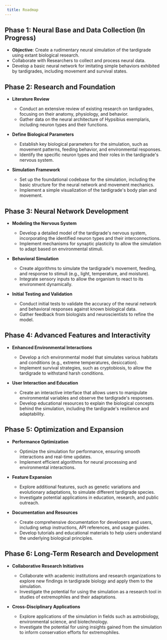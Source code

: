 ```yaml
---
 title: Roadmap
---
```

## Phase 1: Neural Base and Data Collection (In Progress)

- **Objective**: Create a rudimentary neural simulation of the tardigrade using extant biological research.
- Collaborate with Researchers to collect and process neural data.
- Develop a basic neural network for imitating simple behaviors exhibited by tardigrades, including movement and survival states.

## Phase 2: Research and Foundation

- **Literature Review**
  - Conduct an extensive review of existing research on tardigrades, focusing on their anatomy, physiology, and behavior.
  - Gather data on the neural architecture of Hypsibius exemplaris, including neuron types and their functions.

- **Define Biological Parameters**
  - Establish key biological parameters for the simulation, such as movement patterns, feeding behavior, and environmental responses.
  - Identify the specific neuron types and their roles in the tardigrade's nervous system.

- **Simulation Framework**
  - Set up the foundational codebase for the simulation, including the basic structure for the neural network and movement mechanics.
  - Implement a simple visualization of the tardigrade's body plan and movement.


## Phase 3: Neural Network Development

- **Modeling the Nervous System**
  - Develop a detailed model of the tardigrade's nervous system, incorporating the identified neuron types and their interconnections.
  - Implement mechanisms for synaptic plasticity to allow the simulation to adapt based on environmental stimuli.

- **Behavioral Simulation**
  - Create algorithms to simulate the tardigrade's movement, feeding, and response to stimuli (e.g., light, temperature, and moisture).
  - Integrate sensory inputs to allow the organism to react to its environment dynamically.

- **Initial Testing and Validation**
  - Conduct initial tests to validate the accuracy of the neural network and behavioral responses against known biological data.
  - Gather feedback from biologists and neuroscientists to refine the model.


## Phase 4: Advanced Features and Interactivity

- **Enhanced Environmental Interactions**
  - Develop a rich environmental model that simulates various habitats and conditions (e.g., extreme temperatures, desiccation).
  - Implement survival strategies, such as cryptobiosis, to allow the tardigrade to withstand harsh conditions.

- **User Interaction and Education**
  - Create an interactive interface that allows users to manipulate environmental variables and observe the tardigrade's responses.
  - Develop educational resources to explain the biological concepts behind the simulation, including the tardigrade's resilience and adaptability.

## Phase 5: Optimization and Expansion

- **Performance Optimization**
  - Optimize the simulation for performance, ensuring smooth interactions and real-time updates.
  - Implement efficient algorithms for neural processing and environmental interactions.

- **Feature Expansion**
  - Explore additional features, such as genetic variations and evolutionary adaptations, to simulate different tardigrade species.
  - Investigate potential applications in education, research, and public outreach.

- **Documentation and Resources**
  - Create comprehensive documentation for developers and users, including setup instructions, API references, and usage guides.
  - Develop tutorials and educational materials to help users understand the underlying biological principles.

## Phase 6: Long-Term Research and Development

- **Collaborative Research Initiatives**
  - Collaborate with academic institutions and research organizations to explore new findings in tardigrade biology and apply them to the simulation.
  - Investigate the potential for using the simulation as a research tool in studies of extremophiles and their adaptations.

- **Cross-Disciplinary Applications**
  - Explore applications of the simulation in fields such as astrobiology, environmental science, and biotechnology.
  - Investigate the potential for using insights gained from the simulation to inform conservation efforts for extremophiles.
